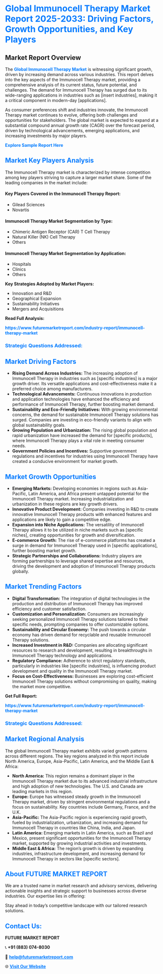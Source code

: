 <h1 style="color: #007BFF;">Global Immunocell Therapy Market Report 2025-2033: Driving Factors, Growth Opportunities, and Key Players</h1>

<section id="overview">
<h2>Market Report Overview</h2>
<p>The <a href="https://www.futuremarketreport.com/industry-report/immunocell-therapy-market" style="color: #007BFF; text-decoration: none;"><strong>Global Immunocell Therapy Market</strong></a> is witnessing significant growth, driven by increasing demand across various industries. This report delves into the key aspects of the Immunocell Therapy market, providing a comprehensive analysis of its current status, future potential, and challenges. The demand for Immunocell Therapy has surged due to its wide-ranging applications in industries such as [insert industries], making it a critical component in modern-day [applications].</p>
<p>As consumer preferences shift and industries innovate, the Immunocell Therapy market continues to evolve, offering both challenges and opportunities for stakeholders. The global market is expected to expand at a substantial compound annual growth rate (CAGR) over the forecast period, driven by technological advancements, emerging applications, and increasing investments by major players.</p>
</section>

<section id="overview">
<p><a href="https://www.futuremarketreport.com/request-sample/reportId=79609" style="color: #007BFF; text-decoration: none;"><strong>Explore Sample Report Here</strong></a></p>
</section>

<section id="key-players">
<h2 style="color: #007BFF;">Market Key Players Analysis</h2>
<p>The Immunocell Therapy market is characterized by intense competition among key players striving to capture a larger market share. Some of the leading companies in the market include:</p>
<h4>Key Players Covered in the Immunocell Therapy Report:</h4>
<ul><li>Gilead Sciences</li><li>Novartis</li></ul>
<h4>Immunocell Therapy Market Segmentation by Type:</h4>
<ul><li>Chimeric Antigen Receptor (CAR) T Cell Therapy</li><li>Natural Killer (NK) Cell Therapy</li><li>Others</li></ul>

<h4>Immunocell Therapy Market Segmentation by Application:</h4>
<ul><li>Hospitals</li><li>Clinics</li><li>Others</li></ul>
<p><strong>Key Strategies Adopted by Market Players:</strong></p>
<ul>
<li>Innovation and R&D</li>
<li>Geographical Expansion</li>
<li>Sustainability Initiatives</li>
<li>Mergers and Acquisitions</li>
</ul>
</section>

<section>
<p><strong>Read Full Analysis: </strong></p><a href="https://www.futuremarketreport.com/industry-report/immunocell-therapy-market" style="color: #007BFF; text-decoration: none;"><strong>https://www.futuremarketreport.com/industry-report/immunocell-therapy-market</strong></a>
<h3 style="color: #007BFF;">Strategic Questions Addressed:</h3>
</section>

<section id="driving-factors">
<h2 style="color: #007BFF;">Market Driving Factors</h2>
<ul>
<li><strong>Rising Demand Across Industries:</strong> The increasing adoption of Immunocell Therapy in industries such as [specific industries] is a major growth driver. Its versatile applications and cost-effectiveness make it a preferred choice among manufacturers.</li>
<li><strong>Technological Advancements:</strong> Continuous innovations in production and application technologies have enhanced the efficiency and performance of Immunocell Therapy, further boosting market demand.</li>
<li><strong>Sustainability and Eco-Friendly Initiatives:</strong> With growing environmental concerns, the demand for sustainable Immunocell Therapy solutions has surged. Companies are investing in eco-friendly variants to align with global sustainability goals.</li>
<li><strong>Growing Population and Urbanization:</strong> The rising global population and rapid urbanization have increased the demand for [specific products], where Immunocell Therapy plays a vital role in meeting consumer needs.</li>
<li><strong>Government Policies and Incentives:</strong> Supportive government regulations and incentives for industries using Immunocell Therapy have created a conducive environment for market growth.</li>
</ul>
</section>

<section id="growth-opportunities">
<h2 style="color: #007BFF;">Market Growth Opportunities</h2>
<ul>
<li><strong>Emerging Markets:</strong> Developing economies in regions such as Asia-Pacific, Latin America, and Africa present untapped potential for the Immunocell Therapy market. Increasing industrialization and urbanization in these regions are key growth drivers.</li>
<li><strong>Innovative Product Development:</strong> Companies investing in R&D to create innovative Immunocell Therapy products with enhanced features and applications are likely to gain a competitive edge.</li>
<li><strong>Expansion into Niche Applications:</strong> The versatility of Immunocell Therapy allows it to be utilized in niche markets such as [specific niches], creating opportunities for growth and diversification.</li>
<li><strong>E-commerce Growth:</strong> The rise of e-commerce platforms has created a surge in demand for Immunocell Therapy used in [specific applications], further boosting market growth.</li>
<li><strong>Strategic Partnerships and Collaborations:</strong> Industry players are forming partnerships to leverage shared expertise and resources, driving the development and adoption of Immunocell Therapy products globally.</li>
</ul>
</section>

<section id="trending-factors">
<h2 style="color: #007BFF;">Market Trending Factors</h2>
<ul>
<li><strong>Digital Transformation:</strong> The integration of digital technologies in the production and distribution of Immunocell Therapy has improved efficiency and customer satisfaction.</li>
<li><strong>Customization and Personalization:</strong> Consumers are increasingly seeking personalized Immunocell Therapy solutions tailored to their specific needs, prompting companies to offer customizable options.</li>
<li><strong>Sustainability and Circular Economy:</strong> The push towards a circular economy has driven demand for recyclable and reusable Immunocell Therapy solutions.</li>
<li><strong>Increased Investment in R&D:</strong> Companies are allocating significant resources to research and development, resulting in breakthroughs in Immunocell Therapy technology and applications.</li>
<li><strong>Regulatory Compliance:</strong> Adherence to strict regulatory standards, particularly in industries like [specific industries], is influencing product development and quality in the Immunocell Therapy market.</li>
<li><strong>Focus on Cost-Effectiveness:</strong> Businesses are exploring cost-efficient Immunocell Therapy solutions without compromising on quality, making the market more competitive.</li>
</ul>
</section>

<section>
<p><strong>Get Full Report: </strong></p><a href="https://www.futuremarketreport.com/industry-report/immunocell-therapy-market" style="color: #007BFF; text-decoration: none;"><strong>https://www.futuremarketreport.com/industry-report/immunocell-therapy-market</strong></a>
<h3 style="color: #007BFF;">Strategic Questions Addressed:</h3>
</section>


<section id="regional-analysis">
<h2 style="color: #007BFF;">Market Regional Analysis</h2>
<p>The global Immunocell Therapy market exhibits varied growth patterns across different regions. The key regions analyzed in this report include North America, Europe, Asia-Pacific, Latin America, and the Middle East & Africa:</p>
<ul>
<li><strong>North America:</strong> This region remains a dominant player in the Immunocell Therapy market due to its advanced industrial infrastructure and high adoption of new technologies. The U.S. and Canada are leading markets in this region.</li>
<li><strong>Europe:</strong> Europe has witnessed steady growth in the Immunocell Therapy market, driven by stringent environmental regulations and a focus on sustainability. Key countries include Germany, France, and the U.K.</li>
<li><strong>Asia-Pacific:</strong> The Asia-Pacific region is experiencing rapid growth, fueled by industrialization, urbanization, and increasing demand for Immunocell Therapy in countries like China, India, and Japan.</li>
<li><strong>Latin America:</strong> Emerging markets in Latin America, such as Brazil and Mexico, present significant opportunities for the Immunocell Therapy market, supported by growing industrial activities and investments.</li>
<li><strong>Middle East & Africa:</strong> The region’s growth is driven by expanding industries, infrastructure development, and increasing demand for Immunocell Therapy in sectors like [specific sectors].</li>
</ul>
</section>

<footer>
<h2 style="color: #007BFF;">About FUTURE MARKET REPORT</h2>
<p>We are a trusted name in market research and advisory services, delivering actionable insights and strategic support to businesses across diverse industries. Our expertise lies in offering:</p>

<p>Stay ahead in today’s competitive landscape with our tailored research solutions.</p>

<h2 style="color: #007BFF;">Contact Us:</h2>
<p><strong>FUTURE MARKET REPORT</strong></p>
<p>📞 <strong>+91 (883) 074-8030</strong></p>
<p>📧 <strong><a href="mailto:help@futuremarketreport.com" style="color: #007BFF;">help@futuremarketreport.com</a></strong></p>
<p>🌐 <strong><a href="https://www.futuremarketreport.com/" style="color: #007BFF;">Visit Our Website</a></strong></p>
</footer>